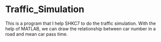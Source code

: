 # Traffic_Simulation
This is a program that I help SHKC7 to do the traffic simulation. 
With the help of MATLAB, we can draw the relationship between car number in a road and mean car pass time.
